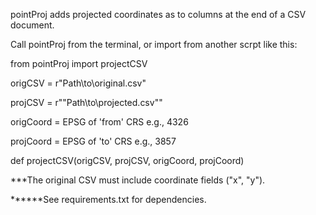 pointProj adds projected coordinates as to columns at the end of a CSV document.



Call pointProj from the terminal, or import from another scrpt like this:

from pointProj import projectCSV

origCSV = r"Path\to\original.csv"

projCSV = r""Path\to\projected.csv""

origCoord = EPSG of 'from' CRS e.g., 4326

projCoord = EPSG of 'to' CRS e.g., 3857

def projectCSV(origCSV, projCSV, origCoord, projCoord)

***The original CSV must include coordinate fields ("x", "y").

******See requirements.txt for dependencies.